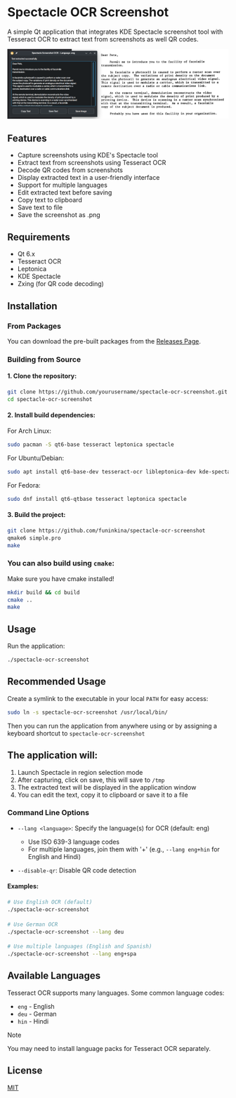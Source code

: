 # Spectacle OCR Screenshot

A simple Qt application that integrates KDE Spectacle screenshot tool with Tesseract OCR to extract text from screenshots as well QR codes.

![Screenshot](screenshot.png)

## Features

- Capture screenshots using KDE's Spectacle tool
- Extract text from screenshots using Tesseract OCR
- Decode QR codes from screenshots
- Display extracted text in a user-friendly interface
- Support for multiple languages
- Edit extracted text before saving
- Copy text to clipboard
- Save text to file
- Save the screenshot as .png

## Requirements

- Qt 6.x
- Tesseract OCR
- Leptonica
- KDE Spectacle
- Zxing (for QR code decoding)

## Installation

### From Packages

You can download the pre-built packages from the [Releases Page](https://github.com/funinkina/spectacle-ocr-screenshot/releases/).

### Building from Source

#### 1. Clone the repository:

```bash
git clone https://github.com/yourusername/spectacle-ocr-screenshot.git
cd spectacle-ocr-screenshot
```

#### 2. Install build dependencies:

For Arch Linux:
```bash
sudo pacman -S qt6-base tesseract leptonica spectacle
```

For Ubuntu/Debian:
```bash
sudo apt install qt6-base-dev tesseract-ocr libleptonica-dev kde-spectacle
```

For Fedora:
```bash
sudo dnf install qt6-qtbase tesseract leptonica spectacle
```

#### 3. Build the project:

```bash
git clone https://github.com/funinkina/spectacle-ocr-screenshot
qmake6 simple.pro
make
```

### You can also build using `cmake`:
Make sure you have cmake installed!

```bash
mkdir build && cd build
cmake ..
make
```

## Usage

Run the application:

```bash
./spectacle-ocr-screenshot
```

## Recommended Usage
Create a symlink to the executable in your local `PATH` for easy access:

```bash
sudo ln -s spectacle-ocr-screenshot /usr/local/bin/
```

Then you can run the application from anywhere using or by assigning a keyboard shortcut to `spectacle-ocr-screenshot`

## The application will:
1. Launch Spectacle in region selection mode
2. After capturing, click on save, this will save to `/tmp`
3. The extracted text will be displayed in the application window
4. You can edit the text, copy it to clipboard or save it to a file

### Command Line Options

- `--lang <language>`: Specify the language(s) for OCR (default: eng)
  - Use ISO 639-3 language codes
  - For multiple languages, join them with '+' (e.g., `--lang eng+hin` for English and Hindi)

- `--disable-qr`: Disable QR code detection

#### Examples:
```bash
# Use English OCR (default)
./spectacle-ocr-screenshot

# Use German OCR
./spectacle-ocr-screenshot --lang deu

# Use multiple languages (English and Spanish)
./spectacle-ocr-screenshot --lang eng+spa
```

## Available Languages

Tesseract OCR supports many languages. Some common language codes:

- `eng` - English
- `deu` - German
- `hin` - Hindi

> [!NOTE] 
>You may need to install language packs for Tesseract OCR separately.

## License

[MIT](LICENSE)
